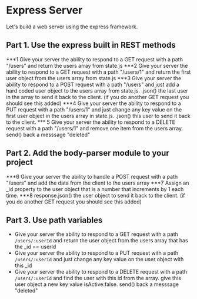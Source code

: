 # Express Server
Let's build a web server using the express framework.


## Part 1. Use the express built in REST methods
***1 Give your server the ability to respond to a GET request with a path "/users" and return the users array from state.js
***2 Give your server the ability to respond to a GET request with a path "/users/1" and return the first user object from the users array from state.js
***3 Give your server the ability to respond to a POST request with a path "/users" and just add a hard coded user object to the users array from state.js. .json() the last user in the array to send it back to the client. (if you do another GET request you should see this added)
***4 Give your server the ability to respond to a PUT request with a path "/users/1" and just change any key value on the first user object in the users array in state.js. .json() this user to send it back to the client.
*** 5 Give your server the ability to respond to a DELETE request with a path "/users/1" and remove one item from the users array. send() back a messsage "deleted"


## Part 2. Add the body-parser module to your project
***6 Give your server the ability to handle a POST request with a path "/users" and add the data from the client to the users array
***7 Assign an _id property to the user object that is a number that increments by 1 each time.
***8 response.json() the user object to send it back to the client. (if you do another GET request you should see this added)

## Part 3. Use path variables
* Give your server the ability to respond to a GET request with a path `/users/:userId` and return the user object from the users array that has the _id == userId
* Give your server the ability to respond to a PUT request with a path `/users/:userId` and just change any key value on the user object with this _id 
* Give your server the ability to respond to a DELETE request with a path `/users/:userId` and find the user with this id from the array. give this user object a new key value isActive:false.  send() back a messsage "deleted"
